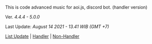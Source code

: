 This is code advanced music for aoi.js, discord bot. (handler version)

Ver. *4.4.4 - 5.0.0*

Last Update: *August 14 2021 - 13.41 WIB (GMT +7)*

[List Update](https://pastebin.com/raw/r2cnXCXt) | [Handler](https://github.com/GreenVGJR/amc-aoijs/tree/handler) | [Non-Handler](https://github.com/GreenVGJR/amc-aoijs/tree/non-handler)


